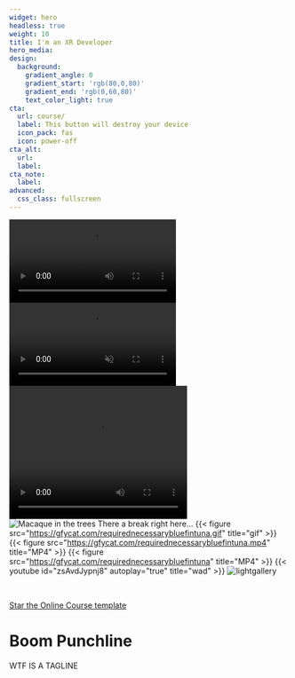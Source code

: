 ```yaml
---
widget: hero
headless: true
weight: 10
title: I'm an XR Developer
hero_media: 
design:
  background:
    gradient_angle: 0
    gradient_start: 'rgb(80,0,80)'
    gradient_end: 'rgb(0,60,80)'
    text_color_light: true
cta:
  url: course/
  label: This button will destroy your device
  icon_pack: fas
  icon: power-off
cta_alt:
  url:
  label:
cta_note:
  label:
advanced:
  css_class: fullscreen
---
```

<div id="particles-js"></div>
<!--div id="tsparticles"></div-->
<video autoplay>
  <source src="https://youtu.be/zsAvdJypnj8" type="video/mp4">
</video>
<video autoplay muted loop playsinline>
  <source src="https://gfycat.com/requirednecessarybluefintuna" type="video/webm">
  <source src="https://gfycat.com/requirednecessarybluefintuna" type="video/mp4">
</video>
<div class="video-section">
            <video width="320" height="240" controls autoplay>
  <source data-src="https://gfycat.com/requirednecessarybluefintuna" type="video/mp4">

  Your browser does not support the video tag.
</video>
        </div>
<img src="https://gfycat.com/requirednecessarybluefintuna.gif" alt="Macaque in the trees">
There a break right here...
{{< figure src="https://gfycat.com/requirednecessarybluefintuna.gif" title="gif" >}}
{{< figure src="https://gfycat.com/requirednecessarybluefintuna.mp4" title="MP4" >}}
{{< figure src="https://gfycat.com/requirednecessarybluefintuna" title="MP4" >}}
{{< youtube id="zsAvdJypnj8" autoplay="true" title="wad" >}}
![lightgallery](https://www.lightgalleryjs.com/lightgallery-demo.png)

<br>

<!--a class="github-button" href="https://github.com/wowchemy/wowchemy-hugo-modules" data-icon="octicon-star" data-size="large" data-show-count="true" aria-label="Star Wowchemy Website Builder for Hugo">Star Wowchemy Website Builder for Hugo</a-->

<a class="github-button" href="https://github.com/wowchemy/starter-hugo-online-course" data-icon="octicon-star" data-size="large" data-show-count="true" aria-label="Star the Online Course template">Star the Online Course template</a>
<script async defer src="https://buttons.github.io/buttons.js"></script>

<div class="headline">
<h1 class="punchline">
    Boom Punchline
</h1>
<p class="tagline">
WTF IS A TAGLINE
</p>
</div>
<!--script>
//particlesJS.load('particles-js', 'assets/particlesjs-config.json', function() {
  //console.log('callback - particles.js config loaded');
//});
</script-->
<script>
  particlesJS.load('particles-js', 'assets/particlesjs0.json', function() {
  console.log('callback - particles.js config loaded');
});
// tsParticles
//     .loadJSON("tsparticles", "assets/tsparticles0.json")
//     .then((container) => {
//         console.log("callback - tsparticles config loaded");
//     })
//     .catch((error) => {
//         console.error(error);
//     });
</script>
<script>
		ScrollReveal().reveal('.headline', { delay: 500 });
    ScrollReveal().reveal('.tagline', { delay: 1500 });
    ScrollReveal().reveal('.punchline', { delay: 2000 });
</script>

